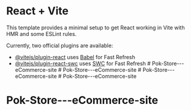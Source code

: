 # React + Vite

This template provides a minimal setup to get React working in Vite with HMR and some ESLint rules.

Currently, two official plugins are available:

- [@vitejs/plugin-react](https://github.com/vitejs/vite-plugin-react/blob/main/packages/plugin-react/README.md) uses [Babel](https://babeljs.io/) for Fast Refresh
- [@vitejs/plugin-react-swc](https://github.com/vitejs/vite-plugin-react-swc) uses [SWC](https://swc.rs/) for Fast Refresh
#   P o k - S t o r e - - - e C o m m e r c e - s i t e  
 #   P o k - S t o r e - - - e C o m m e r c e - s i t e  
 #   P o k - S t o r e - - - e C o m m e r c e - s i t e  
 # Pok-Store---eCommerce-site
# Pok-Store---eCommerce-site
